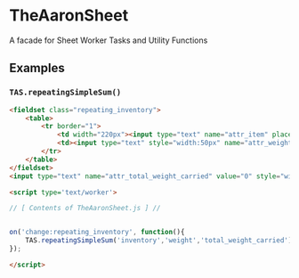 # TheAaronSheet
A facade for Sheet Worker Tasks and Utility Functions


## Examples

### `TAS.repeatingSimpleSum()`

```html
<fieldset class="repeating_inventory">
    <table>			
		<tr border="1">	
			<td width="220px"><input type="text" name="attr_item" placeholder="item name" title="item name" /></td>	
			<td><input type="text" style="width:50px" name="attr_weight" value="0" title="item's weight" /></td>
		</tr>
	</table>
</fieldset>
<input type="text" name="attr_total_weight_carried" value="0" style="width:42%" title="total equipment weight" /> 

<script type='text/worker'>

// [ Contents of TheAaronSheet.js ] //


on('change:repeating_inventory', function(){
    TAS.repeatingSimpleSum('inventory','weight','total_weight_carried');
});

</script>
```
